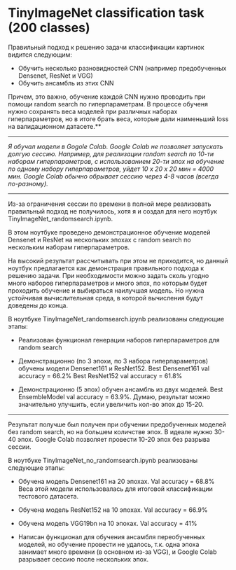 # TinyImageNet classification task (200 classes)

Правильный подход к решению задачи классификации картинок видится следующим:

- Обучить несколько разновидностей CNN (например предобученных Densenet, ResNet и VGG)
- Обучить ансамбль из этих CNN

Причем, это важно, обучение каждой CNN нужно проводить при помощи random search по гиперпараметрам. В процессе обученя нужно сохранять веса моделей при различных наборах гиперпараметров, но в итоге брать веса, которые дали наименьший loss на валидационном датасете.**

-----------------------------------------------------------------------------

*Я обучал модели в Gogole Colab. Google Colab не позволяет запускать долгую сессию. Например, для реализации random search по 10-ти наборам гиперпараметров, с использованием 20-ти эпох на обучение по одному набору гиперпараметров, уйдет 10 х 20 х 20 мин = 4000 мин. Google Colab обычно обрывает сессию через 4-8 часов (всегда по-разному).*

-----------------------------------------------------------------------------

Из-за ограничения сессии по времени в полной мере реализовать правильный подход не получилось, хотя я и создал для него ноутбук TinyImageNet_randomsearch.ipynb.

В этом ноутбуке проведено демонстрационное обучение моделей Densenet и ResNet на нескольких эпохах с random search по нескольким наборам гиперпараметров.

На высокий результат рассчитывать при этом не приходится, но данный ноутбук предлагается как демонстрация правильного подхода к решению задачи. При необходимости можно задать сколь угодно много наборов гиперпараметров и много эпох, по которым будет проходить обучение и выбираться наилучшая модель. Но нужна устойчивая вычислительная среда, в которой вычисления будут доведены до конца.

В ноутбуке TinyImageNet_randomsearch.ipynb реализованы следующие этапы:

- Реализован функционал генерации наборов гиперпараметров для random search

- Демонстрационно (по 3 эпохи, по 3 набора гиперпараметров) обучены модели Densenet161 и ResNet152.
Best Densenet161 val accuracy = 66.2%
Best ResNet152 val accuracy = 61.8%

- Демонстрационно (5 эпох) обучен ансамбль из двух моделей.
Best EnsembleModel val accuracy = 63.9%. Думаю, результат можно значительно улучшить, если увеличить кол-во эпох до 15-20.

-----------------------------------------------------------------------------

Результат получше был получен при обучении предобученных моделей без random search, но на большем количстве эпох. В идеале нужно 30-40 эпох. Google Colab позволяет провести 10-20 эпох без разрыва сессии.

В ноутбуке TinyImageNet_no_randomsearch.ipynb реализованы следующие этапы:

- Обучена модель Densenet161 на 20 эпохах.
Val accuracy = 68.8%
Веса этой модели использовалась для итоговой классификации тестового датасета.

- Обучена модель ResNet152 на 10 эпохах.
Val accuracy = 66.9%

- Обучена модель VGG19bn на 10 эпохах.
Val accuracy = 41%

- Написан функционал для обучения ансамбля переобученных моделей, но обучение провести не удалось, т.к. одна эпоха занимает много времени (в основном из-за VGG), и Google Colab разрывает сессию после нескольких эпох.
